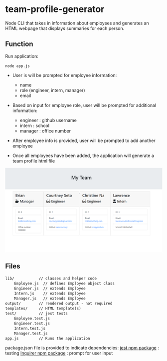 # team-profile-generator

Node CLI that takes in information about employees and generates an HTML webpage that displays summaries for each person.

## Function

Run application:

```
node app.js

```

 * User is will be prompted for employee information:

    * name
    * role (engineer, intern, manager)
    * email

 * Based on input for employee role, user will be prompted for additional information:
    * engineer : github username
    * intern : school
    * manager : office number

 * After employee info is provided, user will be prompted to add another employee

 * Once all employees have been added, the application will generate a team profile html file

 ![Output Example](./assets/demo_team-profile-generator.png)


## Files

    lib/           // classes and helper code
        Employee.js  // defines Employee object class
        Engineer.js  // extends Employee
        Intern.js    // extends Employee
        Manager.js   // extends Employee
    output/        // rendered output - not required
    templates/     // HTML template(s)
    test/          // jest tests 
        Employee.test.js
        Engineer.test.js
        Intern.test.js
        Manager.test.js
    app.js         // Runs the application

package.json file is provided to indicate dependencies:
    [jest npm package](https://jestjs.io/) : testing
    [Inquirer npm package](https://github.com/SBoudrias/Inquirer.js/) : prompt for user input







